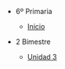 - 6º Primaria

  - [Inicio](6-primaria/inicio)

- 2 Bimestre

  - [Unidad 3](6-primaria/unidad-3.md)

<!--
- 1 Bimestre

  - [Unidad 1](6-primaria/unidad-1.md)
  - [<i class="bi bi-arrow-right-square"></i> Unidad 2](6-primaria/unidad-2.md)

 - [ Unidad 4](6-primaria/unidad-4.md)
<!--
- 3 Bimestre

  - [Unidad 5](6-primaria/unidad-5.md)
  - [Unidad 6](6-primaria/unidad-6.md)

- 4 Bimestre

  - [Unidad 7](6-primaria/unidad-7.md)
  - [Unidad 8](6-primaria/unidad-8.md)
  - [Proyecto Final](6-primaria/proyecto-final.md)

- [Regresar a principal](/)

-->
